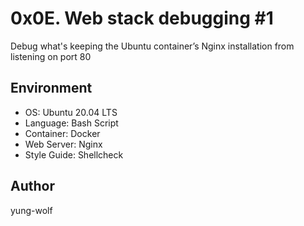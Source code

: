 # 0x0E. Web stack debugging #1
Debug what's keeping the Ubuntu container’s Nginx installation from listening on port 80

## Environment
- OS: Ubuntu 20.04 LTS
- Language: Bash Script
- Container: Docker
- Web Server: Nginx
- Style Guide: Shellcheck

## Author
yung-wolf
